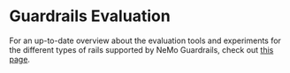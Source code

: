 # Guardrails Evaluation

For an up-to-date overview about the evaluation tools and experiments for the different types of rails supported by NeMo Guardrails, check out [this page](./../../docs/evaluation/README.md).
